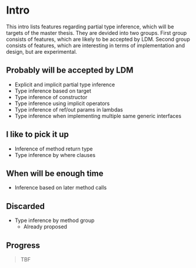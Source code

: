 # Intro

This intro lists features regarding partial type inference, which will be targets of the master thesis. They are devided into two groups. First group consists of features, which are likely to be accepted by LDM. Second group consists of features, which are interesting in terms of implementation and design, but are experimental.

## Probably will be accepted by LDM

- Explicit and implicit partial type inference
- Type inference based on target
- Type inference of constructor
- Type inference using implicit operators
- Type inference of ref/out params in lambdas
- Type inference when implementing multiple same generic interfaces

## I like to pick it up

- Inference of method return type
- Type inference by where clauses
  
## When will be enough time

- Inference based on later method calls

## Discarded

- Type inference by method group
  - Already proposed

## Progress

>TBF